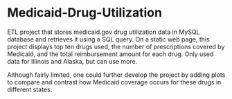 # Medicaid-Drug-Utilization
ETL project that stores medicaid.gov drug utilization data in MySQL database and retrieves it using a SQL query. On a static web page, this project displays top ten drugs used, the number of prescriptions covered by Medicaid, and the total reimbursement amount for each drug. Only used data for Illinois and Alaska, but can use more.

Although fairly limited, one could further develop the project by adding plots to compare and contrast how Medicaid coverage occurs for these drugs in different states.


